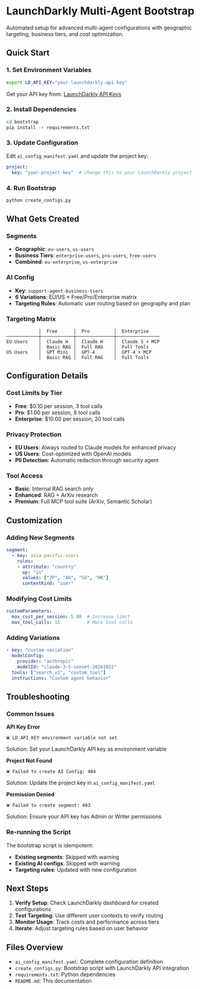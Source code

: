 # LaunchDarkly Multi-Agent Bootstrap

Automated setup for advanced multi-agent configurations with geographic targeting, business tiers, and cost optimization.

## Quick Start

### 1. Set Environment Variables
```bash
export LD_API_KEY="your-launchdarkly-api-key"
```

Get your API key from: [LaunchDarkly API Keys](https://app.launchdarkly.com/settings/authorization)

### 2. Install Dependencies
```bash
cd bootstrap
pip install -r requirements.txt
```

### 3. Update Configuration
Edit `ai_config_manifest.yaml` and update the project key:
```yaml
project:
  key: "your-project-key"  # Change this to your LaunchDarkly project
```

### 4. Run Bootstrap
```bash
python create_configs.py
```

## What Gets Created

### Segments
- **Geographic**: `eu-users`, `us-users` 
- **Business Tiers**: `enterprise-users`, `pro-users`, `free-users`
- **Combined**: `eu-enterprise`, `us-enterprise`

### AI Config
- **Key**: `support-agent-business-tiers`
- **6 Variations**: EU/US × Free/Pro/Enterprise matrix
- **Targeting Rules**: Automatic user routing based on geography and plan

### Targeting Matrix
```
            │  Free      │  Pro         │  Enterprise
────────────┼────────────┼──────────────┼────────────────
EU Users    │  Claude H  │  Claude H    │  Claude S + MCP
            │  Basic RAG │  Full RAG    │  Full Tools
US Users    │  GPT Mini  │  GPT-4       │  GPT-4 + MCP  
            │  Basic RAG │  Full RAG    │  Full Tools
```

## Configuration Details

### Cost Limits by Tier
- **Free**: $0.10 per session, 3 tool calls
- **Pro**: $1.00 per session, 8 tool calls  
- **Enterprise**: $10.00 per session, 20 tool calls

### Privacy Protection
- **EU Users**: Always routed to Claude models for enhanced privacy
- **US Users**: Cost-optimized with OpenAI models
- **PII Detection**: Automatic redaction through security agent

### Tool Access
- **Basic**: Internal RAG search only
- **Enhanced**: RAG + ArXiv research
- **Premium**: Full MCP tool suite (ArXiv, Semantic Scholar)

## Customization

### Adding New Segments
```yaml
segment:
  - key: asia-pacific-users
    rules:
    - attribute: "country"
      op: "in"
      values: ["JP", "AU", "SG", "HK"]
      contextKind: "user"
```

### Modifying Cost Limits
```yaml
customParameters:
  max_cost_per_session: 5.00  # Increase limit
  max_tool_calls: 15          # More tool calls
```

### Adding Variations
```yaml
- key: "custom-variation"
  modelConfig:
    provider: "anthropic"
    modelId: "claude-3-5-sonnet-20241022"
  tools: ["search_v1", "custom_tool"]
  instructions: "Custom agent behavior"
```

## Troubleshooting

### Common Issues

**API Key Error**
```
❌ LD_API_KEY environment variable not set
```
Solution: Set your LaunchDarkly API key as environment variable

**Project Not Found**
```
❌ Failed to create AI Config: 404
```
Solution: Update the project key in `ai_config_manifest.yaml`

**Permission Denied**
```
❌ Failed to create segment: 403
```
Solution: Ensure your API key has Admin or Writer permissions

### Re-running the Script

The bootstrap script is idempotent:
- **Existing segments**: Skipped with warning
- **Existing AI configs**: Skipped with warning
- **Targeting rules**: Updated with new configuration

## Next Steps

1. **Verify Setup**: Check LaunchDarkly dashboard for created configurations
2. **Test Targeting**: Use different user contexts to verify routing
3. **Monitor Usage**: Track costs and performance across tiers
4. **Iterate**: Adjust targeting rules based on user behavior

## Files Overview

- `ai_config_manifest.yaml`: Complete configuration definition
- `create_configs.py`: Bootstrap script with LaunchDarkly API integration
- `requirements.txt`: Python dependencies
- `README.md`: This documentation